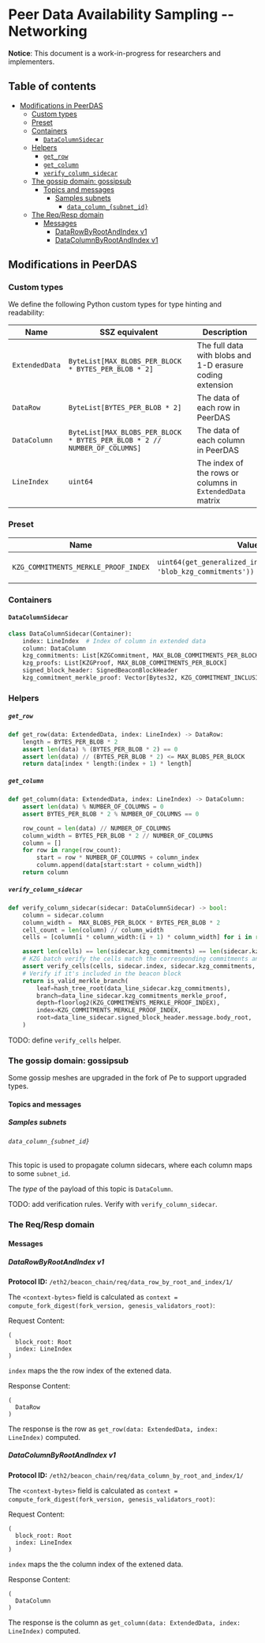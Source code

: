# Peer Data Availability Sampling -- Networking

**Notice**: This document is a work-in-progress for researchers and implementers.

## Table of contents

<!-- TOC -->
<!-- START doctoc generated TOC please keep comment here to allow auto update -->
<!-- DON'T EDIT THIS SECTION, INSTEAD RE-RUN doctoc TO UPDATE -->

- [Modifications in PeerDAS](#modifications-in-peerdas)
  - [Custom types](#custom-types)
  - [Preset](#preset)
  - [Containers](#containers)
    - [`DataColumnSidecar`](#datacolumnsidecar)
  - [Helpers](#helpers)
      - [`get_row`](#get_row)
      - [`get_column`](#get_column)
      - [`verify_column_sidecar`](#verify_column_sidecar)
  - [The gossip domain: gossipsub](#the-gossip-domain-gossipsub)
    - [Topics and messages](#topics-and-messages)
      - [Samples subnets](#samples-subnets)
        - [`data_column_{subnet_id}`](#data_column_subnet_id)
  - [The Req/Resp domain](#the-reqresp-domain)
    - [Messages](#messages)
      - [DataRowByRootAndIndex v1](#datarowbyrootandindex-v1)
      - [DataColumnByRootAndIndex v1](#datacolumnbyrootandindex-v1)

<!-- END doctoc generated TOC please keep comment here to allow auto update -->
<!-- /TOC -->

## Modifications in PeerDAS

### Custom types

We define the following Python custom types for type hinting and readability:

| Name | SSZ equivalent | Description |
| - | - | - |
| `ExtendedData` | `ByteList[MAX_BLOBS_PER_BLOCK * BYTES_PER_BLOB * 2]` | The full data with blobs and 1-D erasure coding extension |
| `DataRow`   | `ByteList[BYTES_PER_BLOB * 2]` | The data of each row in PeerDAS |
| `DataColumn`   | `ByteList[MAX_BLOBS_PER_BLOCK * BYTES_PER_BLOB * 2 // NUMBER_OF_COLUMNS]` | The data of each column in PeerDAS |
| `LineIndex`   | `uint64` | The index of the rows or columns in `ExtendedData` matrix |

### Preset

| Name                                     | Value                             | Description                                                         |
|------------------------------------------|-----------------------------------|---------------------------------------------------------------------|
| `KZG_COMMITMENTS_MERKLE_PROOF_INDEX`   | `uint64(get_generalized_index(BeaconBlockBody, 'blob_kzg_commitments'))` (= 27) | <!-- predefined --> Merkle proof index for `blob_kzg_commitments` |

### Containers

#### `DataColumnSidecar`

```python
class DataColumnSidecar(Container):
    index: LineIndex  # Index of column in extended data
    column: DataColumn
    kzg_commitments: List[KZGCommitment, MAX_BLOB_COMMITMENTS_PER_BLOCK]
    kzg_proofs: List[KZGProof, MAX_BLOB_COMMITMENTS_PER_BLOCK]
    signed_block_header: SignedBeaconBlockHeader
    kzg_commitment_merkle_proof: Vector[Bytes32, KZG_COMMITMENT_INCLUSION_PROOF_DEPTH]
```


### Helpers

##### `get_row`

```python
def get_row(data: ExtendedData, index: LineIndex) -> DataRow:
    length = BYTES_PER_BLOB * 2
    assert len(data) % (BYTES_PER_BLOB * 2) == 0
    assert len(data) // (BYTES_PER_BLOB * 2) <= MAX_BLOBS_PER_BLOCK
    return data[index * length:(index + 1) * length]
```

##### `get_column`

```python
def get_column(data: ExtendedData, index: LineIndex) -> DataColumn:
    assert len(data) % NUMBER_OF_COLUMNS = 0
    assert BYTES_PER_BLOB * 2 % NUMBER_OF_COLUMNS == 0

    row_count = len(data) // NUMBER_OF_COLUMNS
    column_width = BYTES_PER_BLOB * 2 // NUMBER_OF_COLUMNS
    column = []
    for row in range(row_count):
        start = row * NUMBER_OF_COLUMNS + column_index
        column.append(data[start:start + column_width])
    return column
```

##### `verify_column_sidecar`

```python
def verify_column_sidecar(sidecar: DataColumnSidecar) -> bool:
    column = sidecar.column
    column_width =  MAX_BLOBS_PER_BLOCK * BYTES_PER_BLOB * 2
    cell_count = len(column) // column_width
    cells = [column[i * column_width:(i + 1) * column_width] for i in range(cell_count)]

    assert len(cells) == len(sidecar.kzg_commitments) == len(sidecar.kzg_proofs)
    # KZG batch verify the cells match the corresponding commitments and proofs
    assert verify_cells(cells, sidecar.index, sidecar.kzg_commitments, sidecar.kzg_proofs)
    # Verify if it's included in the beacon block
    return is_valid_merkle_branch(
        leaf=hash_tree_root(data_line_sidecar.kzg_commitments),
        branch=data_line_sidecar.kzg_commitments_merkle_proof,
        depth=floorlog2(KZG_COMMITMENTS_MERKLE_PROOF_INDEX),
        index=KZG_COMMITMENTS_MERKLE_PROOF_INDEX,
        root=data_line_sidecar.signed_block_header.message.body_root,
    )
```

TODO: define `verify_cells` helper.

### The gossip domain: gossipsub

Some gossip meshes are upgraded in the fork of Pe to support upgraded types.

#### Topics and messages

##### Samples subnets

###### `data_column_{subnet_id}`

This topic is used to propagate column sidecars, where each column maps to some `subnet_id`.

The *type* of the payload of this topic is `DataColumn`.

TODO: add verification rules. Verify with `verify_column_sidecar`.

### The Req/Resp domain

#### Messages

##### DataRowByRootAndIndex v1

**Protocol ID:** `/eth2/beacon_chain/req/data_row_by_root_and_index/1/`

The `<context-bytes>` field is calculated as `context = compute_fork_digest(fork_version, genesis_validators_root)`:

Request Content:
```
(
  block_root: Root
  index: LineIndex
)
```

`index` maps the the row index of the extened data.

Response Content:
```
(
  DataRow
)
```

The response is the row as `get_row(data: ExtendedData, index: LineIndex)` computed.

##### DataColumnByRootAndIndex v1

**Protocol ID:** `/eth2/beacon_chain/req/data_column_by_root_and_index/1/`

The `<context-bytes>` field is calculated as `context = compute_fork_digest(fork_version, genesis_validators_root)`:

Request Content:
```
(
  block_root: Root
  index: LineIndex
)
```

`index` maps the the column index of the extened data.

Response Content:
```
(
  DataColumn
)
```

The response is the column as `get_column(data: ExtendedData, index: LineIndex)` computed.
